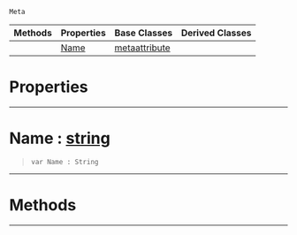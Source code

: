  `Meta`

|Methods|Properties|Base Classes|Derived Classes|
|---|---|---|---|
| |[ Name](metagroup.md#name-zilch-engine-documen)|[metaattribute](metaattribute.md)| |


 #  Properties


---  
 #  Name : [string](../nada_base_types/string.md)

> 
> ``` lang=cpp, name=Nada
> var Name : String


---  
 #  Methods


---  
 

 
